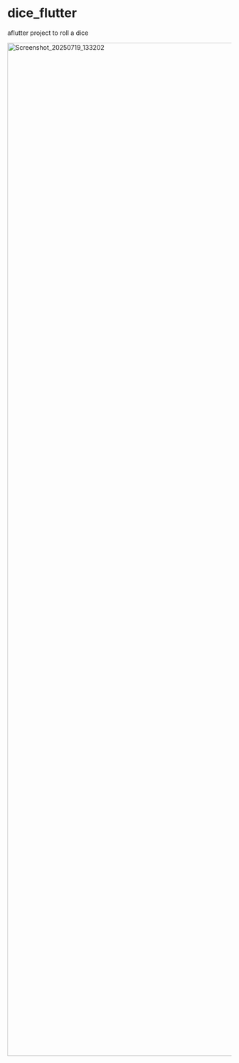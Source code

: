 # dice_flutter

aflutter project to roll a dice 

<img width="1080" height="2280" alt="Screenshot_20250719_133202" src="https://github.com/user-attachments/assets/9f9293a0-9709-400b-8bc0-a2aadd2de88e" />
